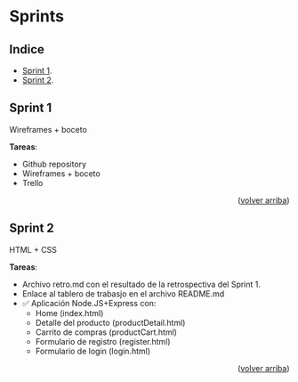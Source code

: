 <div id="top"></div>

# Sprints


<!-- INDEX -->
## Indice

* [Sprint 1][sprint_1].
* [Sprint 2][sprint_2].


<!-- SPRINT 1 -->
## Sprint 1

Wireframes + boceto

**Tareas**:
* Github repository
* Wireframes + boceto
* Trello

<p align="right">(<a href="#top">volver arriba</a>)</p>


<!-- SPRINT 2 -->
## Sprint 2

HTML + CSS

**Tareas**:
* Archivo retro.md con el resultado de la retrospectiva del Sprint 1.
* Enlace al tablero de trabasjo en el archivo README.md
* ✅ Aplicación Node.JS+Express con:
   - Home (index.html)
   - Detalle del producto (productDetail.html)
   - Carrito de compras (productCart.html)
   - Formulario de registro (register.html)
   - Formulario de login (login.html)

<p align="right">(<a href="#top">volver arriba</a>)</p>


<!-- deep links -->
[sprint_1]: #sprint-1
[sprint_2]: #sprint-2
